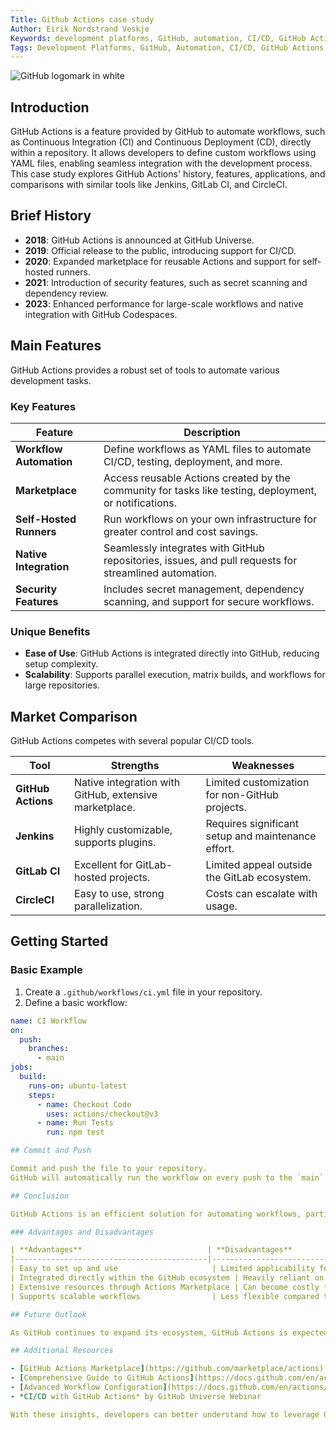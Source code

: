 ```yaml
---
Title: Github Actions case study
Author: Eirik Nordstrand Veskje
Keywords: development platforms, GitHub, automation, CI/CD, GitHub Actions
Tags: Development Platforms, GitHub, Automation, CI/CD, GitHub Actions
---
```


![GitHub logomark in white](/src/assets/github/github-mark-white.png)

## Introduction

GitHub Actions is a feature provided by GitHub to automate workflows, such as Continuous Integration (CI) and Continuous Deployment (CD), directly within a repository. It allows developers to define custom workflows using YAML files, enabling seamless integration with the development process. This case study explores GitHub Actions' history, features, applications, and comparisons with similar tools like Jenkins, GitLab CI, and CircleCI.

## Brief History

- **2018**: GitHub Actions is announced at GitHub Universe.
- **2019**: Official release to the public, introducing support for CI/CD.
- **2020**: Expanded marketplace for reusable Actions and support for self-hosted runners.
- **2021**: Introduction of security features, such as secret scanning and dependency review.
- **2023**: Enhanced performance for large-scale workflows and native integration with GitHub Codespaces.

## Main Features

GitHub Actions provides a robust set of tools to automate various development tasks.

### Key Features

| Feature                 | Description                                                                                            |
| ----------------------- | ------------------------------------------------------------------------------------------------------ |
| **Workflow Automation** | Define workflows as YAML files to automate CI/CD, testing, deployment, and more.                       |
| **Marketplace**         | Access reusable Actions created by the community for tasks like testing, deployment, or notifications. |
| **Self-Hosted Runners** | Run workflows on your own infrastructure for greater control and cost savings.                         |
| **Native Integration**  | Seamlessly integrates with GitHub repositories, issues, and pull requests for streamlined automation.  |
| **Security Features**   | Includes secret management, dependency scanning, and support for secure workflows.                     |

### Unique Benefits

- **Ease of Use**: GitHub Actions is integrated directly into GitHub, reducing setup complexity.
- **Scalability**: Supports parallel execution, matrix builds, and workflows for large repositories.

## Market Comparison

GitHub Actions competes with several popular CI/CD tools.

| Tool               | Strengths                                              | Weaknesses                                         |
| ------------------ | ------------------------------------------------------ | -------------------------------------------------- |
| **GitHub Actions** | Native integration with GitHub, extensive marketplace. | Limited customization for non-GitHub projects.     |
| **Jenkins**        | Highly customizable, supports plugins.                 | Requires significant setup and maintenance effort. |
| **GitLab CI**      | Excellent for GitLab-hosted projects.                  | Limited appeal outside the GitLab ecosystem.       |
| **CircleCI**       | Easy to use, strong parallelization.                   | Costs can escalate with usage.                     |

## Getting Started

### Basic Example

1. Create a `.github/workflows/ci.yml` file in your repository.
2. Define a basic workflow:

```yaml
name: CI Workflow
on:
  push:
    branches:
      - main
jobs:
  build:
    runs-on: ubuntu-latest
    steps:
      - name: Checkout Code
        uses: actions/checkout@v3
      - name: Run Tests
        run: npm test

## Commit and Push

Commit and push the file to your repository.
GitHub will automatically run the workflow on every push to the `main` branch.

## Conclusion

GitHub Actions is an efficient solution for automating workflows, particularly for projects already hosted on GitHub. The platform enables quick implementation of CI/CD processes without requiring third-party integrations, making it especially beneficial for smaller teams and individual developers.

### Advantages and Disadvantages

| **Advantages**                            | **Disadvantages**                                  |
|-------------------------------------------|---------------------------------------------------|
| Easy to set up and use                     | Limited applicability for non-GitHub projects     |
| Integrated directly within the GitHub ecosystem | Heavily reliant on the GitHub platform            |
| Extensive resources through Actions Marketplace | Can become costly for projects with high resource demands |
| Supports scalable workflows                | Less flexible compared to some standalone CI/CD tools |

## Future Outlook

As GitHub continues to expand its ecosystem, GitHub Actions is expected to gain even more features and integrations, solidifying its place as a leading choice for developers. Enhanced security, scalability, and user-driven innovations in the Actions Marketplace will likely make it even more appealing for development teams of all sizes.

## Additional Resources

- [GitHub Actions Marketplace](https://github.com/marketplace/actions)
- [Comprehensive Guide to GitHub Actions](https://docs.github.com/en/actions)
- [Advanced Workflow Configuration](https://docs.github.com/en/actions/learn-github-actions)
- *CI/CD with GitHub Actions* by GitHub Universe Webinar

With these insights, developers can better understand how to leverage GitHub Actions to improve their workflows and achieve greater efficiency in their projects.
```
